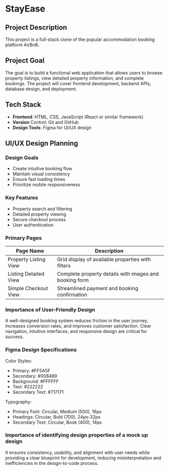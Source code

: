 # StayEase

## Project Description

This project is a full-stack clone of the popular accommodation booking platform AirBnB.

## Project Goal

The goal is to build a functional web application that allows users to browse property listings, view detailed property information, and complete bookings. The project will cover frontend development, backend APIs, database design, and deployment.

## Tech Stack

- **Frontend**: HTML, CSS, JavaScript (React or similar framework)
- **Version** Control: Git and GitHub
- **Design Tools**: Figma for UI/UX design

## UI/UX Design Planning

### Design Goals

- Create intuitive booking flow
- Maintain visual consistency
- Ensure fast loading times
- Prioritize mobile responsiveness

### Key Features

- Property search and filtering
- Detailed property viewing
- Secure checkout process
- User authentication

### Primary Pages

| **Page Name**         | **Description**                                        |
| --------------------- | ------------------------------------------------------ |
| Property Listing View | Grid display of available properties with filters      |
| Listing Detailed View | Complete property details with images and booking form |
| Simple Checkout View  | Streamlined payment and booking confirmation           |

### Importance of User-Friendly Design

A well-designed booking system reduces friction in the user journey, increases conversion rates, and improves customer satisfaction. Clear navigation, intuitive interfaces, and responsive design are critical for success.

### Figma Design Specifications

Color Styles:

- Primary: #FF5A5F
- Secondary: #008489
- Background: #FFFFFF
- Text: #222222
- Secondary Text: #717171

Typography:

- Primary Font: Circular, Medium (500), 16px
- Headings: Circular, Bold (700), 24px-32px
- Secondary Text: Circular, Book (400), 14px

### Importance of identifying design properties of a mock up design

It ensures consistency, usability, and alignment with user needs while providing a clear blueprint for development, reducing misinterpretation and inefficiencies in the design-to-code process.
